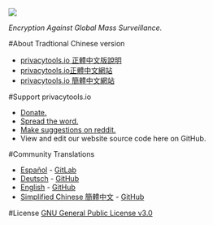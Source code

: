 [![](https://www.privacytools.io/img/layout/logo.png)](https://www.privacytools.io/)

_Encryption Against Global Mass Surveillance._

#About Tradtional Chinese version

- [privacytools.io 正體中文版說明 ](https://blog.jxtsai.info/2016/12/27/privacytools-chinese/) 
- [privacytools.io正體中文網站](https://privacytools.twngo.xyz/)
- [privacytools.io 簡體中文網站](https://cybermagicsec.github.io/privacytools-zh/)


#Support privacytools.io

- [Donate.](https://www.privacytools.io/donate.html)
- [Spread the word.](https://www.privacytools.io/#participate)
- [Make suggestions on reddit.](https://www.reddit.com/r/privacytoolsIO/)
- View and edit our website source code here on GitHub.

#Community Translations
- [Español](https://victorhck.gitlab.io/privacytools-es/) - [GitLab](https://gitlab.com/victorhck/privacytools-es)
- [Deutsch](https://privacytools.it-sec.rocks/) - [GitHub](https://github.com/Anon215/privacytools.it-sec.rocks)
- [English](https://privacytools.io) -  [GitHub](https://github.com/privacytoolsIO/privacytools.io)
- [Simplified Chinese 簡體中文](https://cybermagicsec.github.io/privacytools-zh/) - [GitHub](https://github.com/cybermagicsec/privacytools-zh)

#License
[GNU General Public License v3.0](https://github.com/privacytoolsIO/privacytools.io/blob/master/LICENSE.txt)
